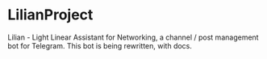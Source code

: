 # LilianProject
Lilian - Light Linear Assistant for Networking, a channel / post management bot for Telegram.
This bot is being rewritten, with docs.
